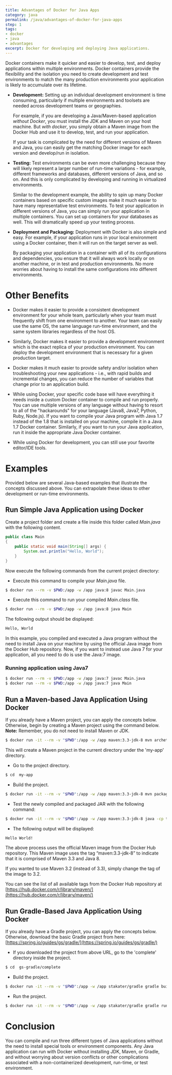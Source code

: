 ```yaml
---
title: Advantages of Docker for Java Apps
category: java
permalink: /java/advantages-of-docker-for-java-apps
step: 1
tags:
- docker
- java
- advantages
excerpt: Docker for developing and deploying Java applications.
---
```


Docker containers make it quicker and easier to develop, test, and deploy applications within multiple environments. Docker containers provide the flexibility and the isolation you need to create development and test environments to match the many production environments your application is likely to accumulate over its lifetime.

* **Development:**
  Setting up an individual development environment is time consuming, particularly if multiple environments and toolsets are needed across development teams or geographies.

  For example, if you are developing a Java/Maven-based application *without Docker*, you must install the JDK and Maven on your host machine. But *with docker*, you simply obtain a Maven image from the Docker Hub and use it to develop, test, and run your application.

  If your task is complicated by the need for different versions of Maven and Java, you can easily get the matching Docker image for each version and develop/run in isolation.

* **Testing:**
  Test environments can be even more challenging because they will likely represent a larger number of run-time variations - for example, different frameworks and databases, different versions of Java, and so on. And this is only complicated by developing and running in virtualized environments.

  Similar to the development example, the ability to spin up many Docker containers based on specific custom images make it much easier to have many representative test environments. To test your application in different versions of Java, you can simply run your application in multiple containers. You can set up containers for your databases as well. This will dramatically speed up your testing process.

* **Deployment and Packaging:**
  Deployment with Docker is also simple and easy. For example, if your application runs in your local environment using a Docker container, then it will run on the target server as well.

  By packaging your application in a container with all of its configurations and dependencies, you ensure that it will always work locally or on another machine, or in test and production environments. No more worries about having to install the same configurations into different environments.

# Other Benefits

* Docker makes it easier to provide a consistent development environment for your whole team, particularly when your team must frequently shift from one environment to another. Your team can easily use the same OS, the same language run-time environment, and the same system libraries regardless of the host OS.

* Similarly, Docker makes it easier to provide a development environment which is the exact replica of your production environment. You can deploy the development environment that is necessary for a given production target.

* Docker makes it much easier to provide safety and/or isolation when troubleshooting your new applications - i.e., with rapid builds and incremental changes, you can reduce the number of variables that change prior to an application build.

* While using Docker, your specific code base will have everything it needs inside a custom Docker container to compile and run properly. You can use multiple versions of any language without having to resort to all of the "hackarounds" for your language (Java8, Java7, Python, Ruby, Node.js). If you want to compile your Java program with Java 1.7 instead of the 1.8 that is installed on your machine, compile it in a Java 1.7 Docker container. Similarly, if you want to run your Java application, run it inside the appropriate Java Docker container.

* While using Docker for development, you can still use your favorite editor/IDE tools.

# Examples
Provided below are several Java-based examples that illustrate the concepts discussed above. You can extrapolate these ideas to other development or run-time environments.

## Run Simple Java Application using Docker

Create a project folder and create a file inside this folder called *Main.java* with the following content.

```java
public class Main
{
    public static void main(String[] args) {
        System.out.println("Hello, World");
    }
}
```

Now execute the following commands from the current project directory:

* Execute this command to compile your *Main.java* file.

```bash
$ docker run --rm -v $PWD:/app -w /app java:8 javac Main.java
```

* Execute this command to run your compiled *Main.class* file.

```bash
$ docker run --rm -v $PWD:/app -w /app java:8 java Main
```

The following output should be displayed:

```bash
Hello, World
```

In this example, you compiled and executed a Java program without the need to install Java on your machine by using the official Java image from the Docker Hub repository. Now, if you want to instead use Java 7 for your application, all you need to do is use the Java:7 image.

### Running application using Java7

```bash
$ docker run --rm -v $PWD:/app -w /app java:7 javac Main.java
$ docker run --rm -v $PWD:/app -w /app java:7 java Main
```

## Run a Maven-based Java Application Using Docker

If you already have a Maven project, you can apply the concepts below. Otherwise, begin by creating a Maven project using the command below.
**Note:** Remember, you do not need to install Maven or JDK.

```bash
$ docker run -it --rm -v "$PWD":/app -w /app maven:3.3-jdk-8 mvn archetype:generate -DgroupId=com.mycompany.app -DartifactId=my-app -DarchetypeArtifactId=maven-archetype-quickstart -Dinte
```

This will create a Maven project in the current directory under the 'my-app' directory.

* Go to the project directory.

```bash
$ cd  my-app
```

* Build the project.

```bash
$ docker run -it --rm -v "$PWD":/app -w /app maven:3.3-jdk-8 mvn package
```

* Test the newly compiled and packaged JAR with the following command:

```bash
$ docker run -it --rm -v "$PWD":/app -w /app maven:3.3-jdk-8 java -cp target/my-app-1.0-SNAPSHOT.jar com.mycompany.app.App
```

* The following output will be displayed:

```bash
Hello World!
```

The above process uses the official Maven image from the Docker Hub repository. This Maven image uses the tag “maven:3.3-jdk-8” to indicate that it is comprised of Maven 3.3 and Java 8.

If you wanted to use Maven 3.2 (instead of 3.3), simply change the tag of the image to 3.2.

You can see the list of all available tags from the Docker Hub repository at [https://hub.docker.com/r/library/maven/](https://hub.docker.com/r/library/maven/)



## Run Gradle-Based Java Application Using Docker

If you already have a Gradle project, you can apply the concepts below. Otherwise, download the basic Gradle project from here: [https://spring.io/guides/gs/gradle/](https://spring.io/guides/gs/gradle/)

* If you downloaded the project from above URL, go to the 'complete' directory inside the project.

```bash
$ cd  gs-gradle/complete
```

* Build the project.

```bash
$ docker run -it --rm -v "$PWD":/app -w /app stakater/gradle gradle build
```

* Run the project.

```bash
$ docker run -it --rm -v "$PWD":/app -w /app stakater/gradle gradle run
```

# Conclusion

You can compile and run three different types of Java applications without the need to install special tools or environment components. Any Java application can run with Docker without installing JDK, Maven, or Gradle, and without worrying about version conflicts or other complications associated with a non-containerized development, run-time, or test environment.